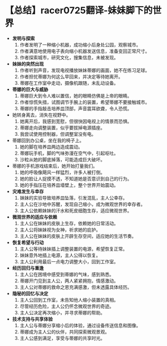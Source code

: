 # 【总结】racer0725翻译-妹妹脚下的世界

-   **发明与探索**
    1.  作者发明了一种缩小机器，成功缩小后身处公园，观察城市。
    2.  作者满意地使用电子表向缩小机器发送信息，准备变回正常尺寸。
    3.  作者探索城市，研究文化，搜集信息，未被发现。
-   **妹妹的突然出现**
    1.  作者听到声音，发现电视播放妹妹蒂娜的画面，她不在练习足球。
    2.  作者担忧蒂娜为何这么早回来，并决定等待她离开。
    3.  蒂娜在工作室中走动，摄像机跟随，未乱动设备。
-   **蒂娜的巨大与威胁**
    1.  蒂娜巨大到令人难以置信，她的眼睛仿佛是上帝的眼睛。
    2.  作者惊慌失措，试图调节手腕上的装置，希望蒂娜不要接触城市。
    3.  蒂娜的手指敲击培养皿顶部，声音震耳欲聋，令人恐慌。
-   她转身离去，消失在视野中。
    1.  她离开后，我感到宽慰，但很快因电视上的情景而恐惧。
    2.  蒂娜走向调整装置，似乎要拔掉电源插座。
    3.  我尝试使用控制器，但调整室没有电。
-   蒂娜回到办公桌，坐在我的椅子上。
    1.  她的脚在培养皿两边造成震动。
    2.  蒂娜玩手机，脚的气味弥漫在空气中，引起呕吐。
    3.  沙粒从她的脚底掉落，可能造成巨大破坏。
-   蒂娜的手机游戏结束后，她开始打量我们。
    1.  她的呼吸像飓风一样猛烈，许多人被打倒。
    2.  她的脸让人捉摸不透，不知道她是否意识到自己的行为。
    3.  她的手指压在培养皿墙壁上，整个世界开始震动。
-   **灾难发生与幸存**
    1.  妹妹的实验导致培养皿坠落，引发混乱，主人公幸存。
    2.  主人公在沙地中苏醒，发现自己缩小，成为微观世界的幸存者。
    3.  主人公依赖妹妹的汗水和死皮细胞生存，适应微观世界。
-   **微观世界的适应与依赖**
    1.  主人公在妹妹的皮肤上生存，依赖她的日常活动。
    2.  主人公将妹妹视为女神，祈求她的庇护。
    3.  主人公在妹妹的皮肤上开辟生存空间，适应她的生活节奏。
-   **恢复希望与行动**
    1.  主人公等待妹妹插上调整装置的电源，希望恢复正常。
    2.  妹妹意外地插上电源，主人公得以恢复。
    3.  主人公利用最后一点电力调整大小，回到工作室。
-   **经历回归与重逢**
    1.  主人公在困境中感受到蒂娜的气味，感到熟悉。
    2.  蒂娜开门见到主人公，两人紧紧拥抱，情感激动。
    3.  主人公对蒂娜的救命之恩充满感激，但未透露具体经历。
-   **隐秘的回忆与决定**
    1.  主人公回到工作室，未告知他人缩小装置的真相。
    2.  尽管经历危险，主人公仍怀念微观世界的奇迹。
    3.  主人公决定再次缩小，并寻求蒂娜的帮助。
-   **技术支持与共享体验**
    1.  主人公与蒂娜分享缩小后的体验，通过设备传送信息和图像。
    2.  蒂娜成为主人公的伙伴，共同探索微观景观。
    3.  主人公感到满足，享受与蒂娜的共享时光。